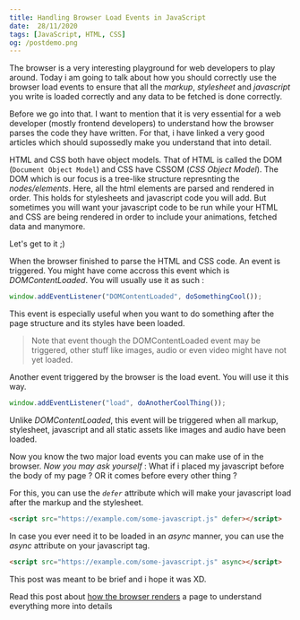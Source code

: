 ```yaml
---
title: Handling Browser Load Events in JavaScript
date:  28/11/2020
tags: [JavaScript, HTML, CSS]
og: /postdemo.png
---
```


The browser is a very interesting playground for web developers to play around. Today i am going to talk about how you should correctly use the browser load events to ensure that all the _markup_, _stylesheet_ and _javascript_ you write is loaded correctly and any data to be fetched is done correctly.

Before we go into that. I want to mention that it is very essential for a web developer (mostly frontend developers) to understand how the browser parses the code they have written. For that, i have linked a very good articles which should supossedly make you understand that into detail.

HTML and CSS both have object models. That of HTML is called the DOM (`Document Object Model`) and CSS have CSSOM (_CSS Object Model_). The DOM which is our focus is a tree-like structure represnting the _nodes/elements_. Here, all the html elements are parsed and rendered in order. This holds for stylesheets and javascript code you will add. But sometimes you will want your javascript code to be run while your HTML and CSS are being rendered in order to include your animations, fetched data and manymore.

Let's get to it ;)

When the browser finished to parse the HTML and CSS code. An event is triggered. You might have come accross this event which is _DOMContentLoaded_. You will usually use it as such :

```javascript
window.addEventListener("DOMContentLoaded", doSomethingCool());
```

This event is especially useful when you want to do something after the page structure and its styles have been loaded.

> Note that event though the DOMContentLoaded event may be triggered, other stuff like images, audio or even video might have not yet loaded.

Another event triggered by the browser is the load event. You will use it this way.

```javascript
window.addEventListener("load", doAnotherCoolThing());
```

Unlike _DOMContentLoaded_, this event will be triggered when all markup, stylesheet, javascript and all static assets like images and audio have been loaded.

Now you know the two major load events you can make use of in the browser.
_Now you may ask yourself_ : What if i placed my javascript before the body of my page ? OR it comes before every other thing ?

For this, you can use the _`defer`_ attribute which will make your javascript load after the markup and the stylesheet.

```html
<script src="https://example.com/some-javascript.js" defer></script>
```

In case you ever need it to be loaded in an _async_ manner, you can use the _async_ attribute on your javascript tag.

```html
<script src="https://example.com/some-javascript.js" async></script>
```

This post was meant to be brief and i hope it was XD.

Read this post about [how the browser renders](https://dev.to/jstarmx/how-the-browser-renders-a-web-page-1ahc) a page to understand everything more into details
